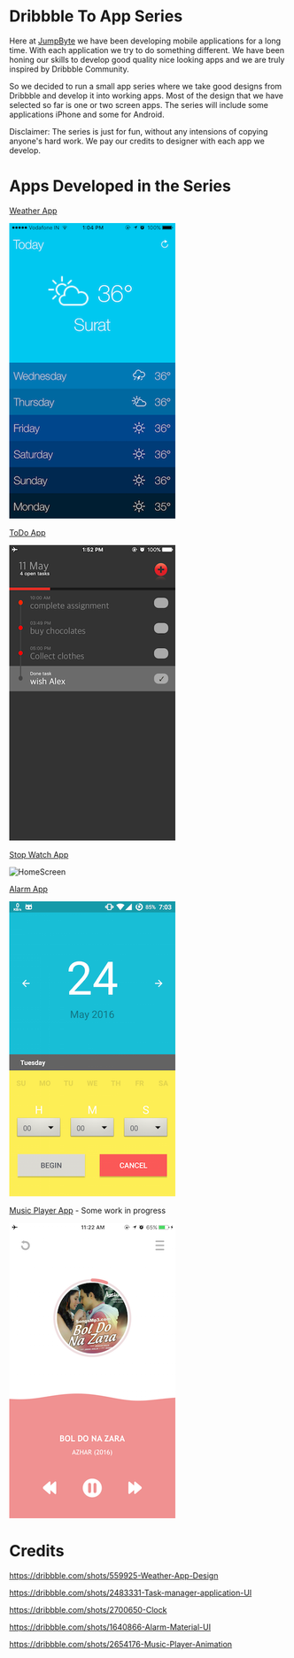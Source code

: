 # Dribbble To App Series

Here at [JumpByte](http://www.jumpbyte.com) we have been developing mobile applications for a long time. With each application we try to do something different. We have been honing our skills to develop good quality nice looking apps and we are truly inspired by Dribbble Community.

So we decided to run a small app series where we take good designs from Dribbble and develop it into working apps. Most of the design that we have selected so far is one or two screen apps. The series will include some applications iPhone and some for Android.

Disclaimer: The series is just for fun, without any intensions of copying anyone's hard work. We pay our credits to designer with each app we develop.


# Apps Developed in the Series

[Weather App](https://github.com/jumpbytehq/WeatherApp)

![HomeScreen](https://github.com/jumpbytehq/WeatherApp/blob/master/IMG_4230.PNG)

[ToDo App](https://github.com/jumpbytehq/ToDoApp)

![HomeScreen](https://github.com/jumpbytehq/ToDoApp/blob/master/IMG_4245.PNG)

[Stop Watch App](https://github.com/jumpbytehq/StopWatchApp)

![HomeScreen](https://github.com/jumpbytehq/StopWatchApp/blob/master/IMG_4264.PNG)

[Alarm App](https://github.com/jumpbytehq/AlarmApp)

![HomeScreen](https://github.com/jumpbytehq/AlarmApp/blob/master/SCREENSHOT.png)

[Music Player App](https://github.com/jumpbytehq/MusicPlayerApp) - Some work in progress

![HomeScreen](https://github.com/jumpbytehq/MusicPlayerApp/blob/master/IMG_4276.PNG)

# Credits

https://dribbble.com/shots/559925-Weather-App-Design

https://dribbble.com/shots/2483331-Task-manager-application-UI

https://dribbble.com/shots/2700650-Clock

https://dribbble.com/shots/1640866-Alarm-Material-UI

https://dribbble.com/shots/2654176-Music-Player-Animation
